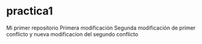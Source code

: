 # practica1
Mi primer repositorio
Primera modificación
Segunda modificación de primer conflicto y nueva modificacion del segundo conflicto